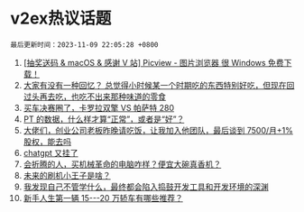 # v2ex热议话题

`最后更新时间：2023-11-09 22:05:28 +0800`

1. [[抽奖送码 & macOS & 感谢 V 站] Picview - 图片浏览器 很 Windows 免费下载！](https://www.v2ex.com/t/990108)
1. [大家有没有一种回忆？
总觉得小时候某一个时期吃的东西特别好吃，但现在回过头再去吃，也吃不出来那种味道的零食](https://www.v2ex.com/t/990114)
1. [买车决赛圈了，卡罗拉双擎 VS 帕萨特 280](https://www.v2ex.com/t/990092)
1. [PT 的数据，什么样才算“正常”，或者是“好”？](https://www.v2ex.com/t/990138)
1. [大佬们，创业公司老板昨晚请吃饭，让我加入他团队，最后谈到 7500/月+1%股权，能去吗](https://www.v2ex.com/t/990093)
1. [chatgpt 又挂了](https://www.v2ex.com/t/990224)
1. [会折腾的人，买机械革命的电脑咋样？便宜大碗真香机？](https://www.v2ex.com/t/990112)
1. [未来的刷机小王子是啥？](https://www.v2ex.com/t/990220)
1. [我发现自己不管学什么，最终都会陷入捣鼓开发工具和开发环境的深渊](https://www.v2ex.com/t/990160)
1. [新手人生第一辆 15---20 万轿车有哪些推荐？](https://www.v2ex.com/t/990170)

